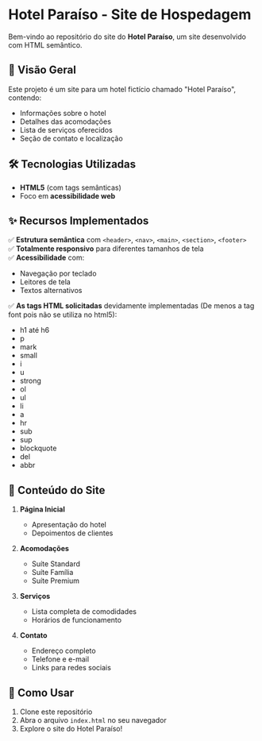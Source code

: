 # Hotel Paraíso - Site de Hospedagem

Bem-vindo ao repositório do site do **Hotel Paraíso**, um site desenvolvido com HTML semântico.

## 📌 Visão Geral

Este projeto é um site para um hotel fictício chamado "Hotel Paraíso", contendo:

- Informações sobre o hotel
- Detalhes das acomodações
- Lista de serviços oferecidos
- Seção de contato e localização

## 🛠 Tecnologias Utilizadas

- **HTML5** (com tags semânticas)
- Foco em **acessibilidade web**

## ✨ Recursos Implementados

✅ **Estrutura semântica** com `<header>`, `<nav>`, `<main>`, `<section>`, `<footer>`  
✅ **Totalmente responsivo** para diferentes tamanhos de tela  
✅ **Acessibilidade** com:

- Navegação por teclado
- Leitores de tela
- Textos alternativos  

✅ **As tags HTML solicitadas** devidamente implementadas (De menos a tag font pois não se utiliza no html5):

- h1 até h6
- p
- mark
- small
- i
- u
- strong
- ol
- ul
- li
- a
- hr
- sub
- sup
- blockquote
- del
- abbr

## 🏨 Conteúdo do Site

1. **Página Inicial**  
   - Apresentação do hotel
   - Depoimentos de clientes

2. **Acomodações**  
   - Suíte Standard
   - Suíte Família
   - Suíte Premium

3. **Serviços**  
   - Lista completa de comodidades
   - Horários de funcionamento

4. **Contato**  
   - Endereço completo
   - Telefone e e-mail
   - Links para redes sociais

## 🚀 Como Usar

1. Clone este repositório
2. Abra o arquivo `index.html` no seu navegador
3. Explore o site do Hotel Paraíso!
